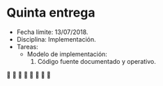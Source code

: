 # Quinta entrega
- Fecha límite: 13/07/2018.
- Disciplina: Implementación.
- Tareas:
  - Modelo de implementación:
    1. Código fuente documentado y operativo.

:rocket: :rocket: :rocket: :rocket: :rocket: :clap: :clap: :clap: 
